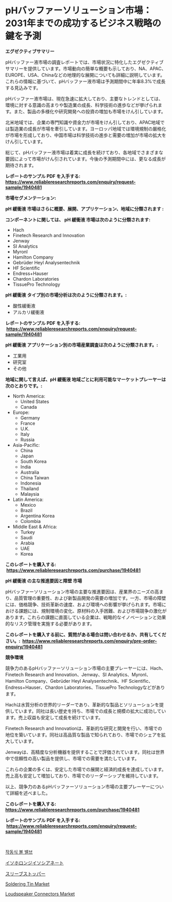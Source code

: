 <p><h1>pHバッファーソリューション市場：2031年までの成功するビジネス戦略の鍵を予測</h1></p><p><strong>エグゼクティブサマリー</strong></p>
<p><p>pHバッファー液市場の調査レポートでは、市場状況に特化したエグゼクティブサマリーを提供しています。市場動向の簡単な概要も示しており、NA、APAC、EUROPE、USA、Chinaなどの地理的な展開についても詳細に説明しています。これらの情報に基づいて、pHバッファー液市場は予測期間中に年率8.3%で成長する見込みです。</p><p>pHバッファー液市場は、現在急速に拡大しており、主要なトレンドとしては、環境に対する意識の高まりや製造業の成長、科学技術の進歩などが挙げられます。また、製品の多様化や研究開発への投資の増加も市場をけん引しています。</p><p>北米地域では、企業の専門知識や資金力が市場をけん引しており、APAC地域では製造業の成長が市場を牽引しています。ヨーロッパ地域では環境規制の厳格化が市場を形成しており、中国市場は科学技術の進歩と需要の増加が市場の拡大をけん引しています。</p><p>総じて、pHバッファー液市場は着実に成長を続けており、各地域でさまざまな要因によって市場がけん引されています。今後の予測期間中には、更なる成長が期待されます。</p></p>
<p><strong>レポートのサンプル PDF を入手する: <a href="https://www.reliableresearchreports.com/enquiry/request-sample/1940481">https://www.reliableresearchreports.com/enquiry/request-sample/1940481</a></strong></p>
<p><strong>市場セグメンテーション:</strong></p>
<p><strong> pH 緩衝液 市場はさらに概要、展開、アプリケーション、地域に分類されます :</strong></p>
<p><strong>コンポーネントに関しては、 pH 緩衝液 市場は次のように分類されます: &nbsp;</strong></p>
<p><ul><li>Hach</li><li>Finetech Research and Innovation</li><li>Jenway</li><li>SI Analytics</li><li>Myronl</li><li>Hamilton Company</li><li>Gebrüder Heyl Analysentechnik</li><li>HF Scientific</li><li>Endress+Hauser</li><li>Chardon Laboratories</li><li>TissuePro Technology</li></ul></p>
<p><strong> pH 緩衝液 タイプ別の市場分析は次のように分類されます。:</strong></p>
<p><ul><li>酸性緩衝液</li><li>アルカリ緩衝液</li></ul></p>
<p><strong>レポートのサンプル PDF を入手する: &nbsp;<a href="https://www.reliableresearchreports.com/enquiry/request-sample/1940481">https://www.reliableresearchreports.com/enquiry/request-sample/1940481</a></strong></p>
<p><strong> pH 緩衝液 アプリケーション別の市場産業調査は次のように分類されます。:</strong></p>
<p><ul><li>工業用</li><li>研究室</li><li>その他</li></ul></p>
<p><strong>地域に関して言えば、pH 緩衝液 地域ごとに利用可能なマーケットプレーヤーは次のとおりです。:</strong></p>
<p><ul>
    <li>
        North America:
        <ul>
            <li>United States</li>
            <li>Canada</li>
        </ul>
    </li>
    <li>
        Europe:
        <ul>
            <li>Germany</li>
            <li>France</li>
            <li>U.K.</li>
            <li>Italy</li>
            <li>Russia</li>
        </ul>
    </li>
    <li>
        Asia-Pacific:
        <ul>
            <li>China</li>
            <li>Japan</li>
            <li>South Korea</li>
            <li>India</li>
            <li>Australia</li>
            <li>China Taiwan</li>
            <li>Indonesia</li>
            <li>Thailand</li>
            <li>Malaysia</li>
        </ul>
    </li>
    <li>
        Latin America:
        <ul>
            <li>Mexico</li>
            <li>Brazil</li>
            <li>Argentina Korea</li>
            <li>Colombia</li>
        </ul>
    </li>
    <li>
        Middle East & Africa:
        <ul>
            <li>Turkey</li>
            <li>Saudi</li>
            <li>Arabia</li>
            <li>UAE</li>
            <li>Korea</li>
        </ul>
    </li>
    </ul></p>
<p><strong>このレポートを購入する: &nbsp;<a href="https://www.reliableresearchreports.com/purchase/1940481">https://www.reliableresearchreports.com/purchase/1940481</a></strong></p>
<p><strong>pH 緩衝液 の主な推進要因と障壁 市場</strong></p>
<p><p>pHバッファーソリューション市場の主要な推進要因は、産業界のニーズの高まり、品質管理の重要性、および新製品開発の需要の増加です。一方、市場の障壁には、価格競争、技術革新の速度、および環境への影響が挙げられます。市場における課題には、規制環境の変化、原材料の入手困難、および市場競争の激化があります。これらの課題に直面している企業は、戦略的なイノベーションと効果的なリスク管理を実施する必要があります。</p></p>
<p><strong>このレポートを購入する前に、質問がある場合は問い合わせるか、共有してください。:&nbsp; <a href="https://www.reliableresearchreports.com/enquiry/pre-order-enquiry/1940481">https://www.reliableresearchreports.com/enquiry/pre-order-enquiry/1940481</a></strong></p>
<p><strong>競争環境</strong></p>
<p><p>競争力のあるpHバッファーソリューション市場の主要プレーヤーには、Hach、Finetech Research and Innovation、Jenway、SI Analytics、Myronl、Hamilton Company、Gebrüder Heyl Analysentechnik、HF Scientific、Endress+Hauser、Chardon Laboratories、TissuePro Technologyなどがあります。</p><p>Hachは水質分析の世界的リーダーであり、革新的な製品とソリューションを提供しています。同社は長い歴史を持ち、市場での成長と規模の拡大に成功しています。売上収益も安定して成長を続けています。</p><p>Finetech Research and Innovationは、革新的な研究と開発を行い、市場での地位を築いています。同社は高品質な製品で知られており、市場でのシェアを拡大しています。</p><p>Jenwayは、高精度な分析機器を提供することで評価されています。同社は世界中で信頼性の高い製品を提供し、市場での需要を満たしています。</p><p>これらの企業の多くは、安定した市場での展開と経済的成長を達成しています。売上高も安定して増加しており、市場でのリーダーシップを維持しています。</p><p>以上、競争力のあるpHバッファーソリューション市場の主要プレーヤーについて詳細を述べました。</p></p>
<p><strong>このレポートを購入する: &nbsp; <a href="https://www.reliableresearchreports.com/purchase/1940481">https://www.reliableresearchreports.com/purchase/1940481</a></strong></p>
<p><strong>レポートのサンプル PDF を入手する: &nbsp;<a href="https://www.reliableresearchreports.com/enquiry/request-sample/1940481">https://www.reliableresearchreports.com/enquiry/request-sample/1940481</a></strong><strong></strong></p>
<p>&nbsp;</p>
<p><p><a href="https://github.com/vs10l4sfg5c/Market-Research-Report-List-1/blob/main/603165710692.md">작동식 볼 밸브</a></p><p><a href="https://medium.com/@briaabshire64/%E3%82%A4%E3%82%BD%E3%83%9B%E3%83%AD%E3%83%B3%E3%82%B8%E3%82%A4%E3%82%BD%E3%82%B7%E3%82%A2%E3%83%8A%E3%83%BC%E3%83%88%E5%B8%82%E5%A0%B4%E3%81%AE%E3%83%A1%E3%83%88%E3%83%AA%E3%82%AF%E3%82%B9%E3%82%92%E3%83%87%E3%82%B3%E3%83%BC%E3%83%89%E3%81%99%E3%82%8B-%E5%B8%82%E5%A0%B4%E3%82%B7%E3%82%A7%E3%82%A2-%E3%83%88%E3%83%AC%E3%83%B3%E3%83%89-%E6%88%90%E9%95%B7%E3%83%91%E3%82%BF%E3%83%BC%E3%83%B3-6e30998869f8">イソホロンジイソシアネート</a></p><p><a href="https://github.com/LeanneBruen2023/Market-Research-Report-List-1/blob/main/676489611605.md">スリーブストッパー</a></p><p><a href="https://boundless-drawbridge-702.notion.site/Soldering-Tin-Market-Size-Focuses-on-Market-Dynamics-In-Depth-Analysis-and-Future-Projections-of-it-48bbe761ed4641ab9058e5483c4a4a96">Soldering Tin Market</a></p><p><a href="https://github.com/Krish2023na/Market-Research-Report-List-3/blob/main/loudspeaker-connectors-market.md">Loudspeaker Connectors Market</a></p></p>
